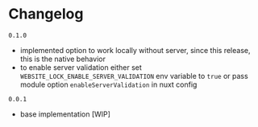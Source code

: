 # Changelog
`0.1.0`
- implemented option to work locally without server, since this release, this is the native behavior
- to enable server validation either set `WEBSITE_LOCK_ENABLE_SERVER_VALIDATION` env variable to `true` or pass module option `enableServerValidation` in nuxt config

`0.0.1`
- base implementation [WIP]
